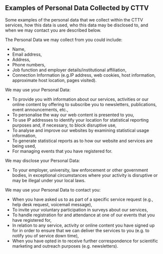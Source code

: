 ## Examples of Personal Data Collected by CTTV

Some examples of the personal data that we collect within the CTTV services, how this data is used, who this data may be disclosed to,
and when we may contact you are described below.

The Personal Data we may collect from you could include:
  * Name,
  * Email address,
  * Address,
  * Phone numbers,
  * Job function and employer details/institutional affiliation,
  * Connection Information (e.g.IP address, web cookies, host information, approximate host location, pages visited).

We may use your Personal Data:
  * To provide you with information about our services, activities or our online content by offering to subscribe you to newsletters,
  publications, event announcements, etc.,
  * To personalise the way our web content is presented to you,
  * To use IP addresses to identify your location for statistical reporting purposes and, if necessary, to block disruptive use,
  * To analyse and improve our websites by examining statistical usage information,
  * To generate statistical reports as to how our website and services are being used,
  * For managing events that you have registered for.

We may disclose your Personal Data:

  * To your employer, university, law enforcement or other government bodies, in exceptional circumstances where your activity
  is disruptive or may be illegal under your local laws.

We may use your Personal Data to contact you:
  * When you have asked us to as part of a specific service request (e.g., help desk request, voicemail message),
  * To invite your voluntary participation in surveys about our services,
  * To handle registration for and attendance at one of our events that you have registered for,
  * In relation to any service, activity or online content you have signed up for in order to ensure that we can deliver the
  services to you (e.g. to notify you of service down time),
  * When you have opted in to receive further correspondence for scientific marketing and outreach purposes (e.g. newsletters).
